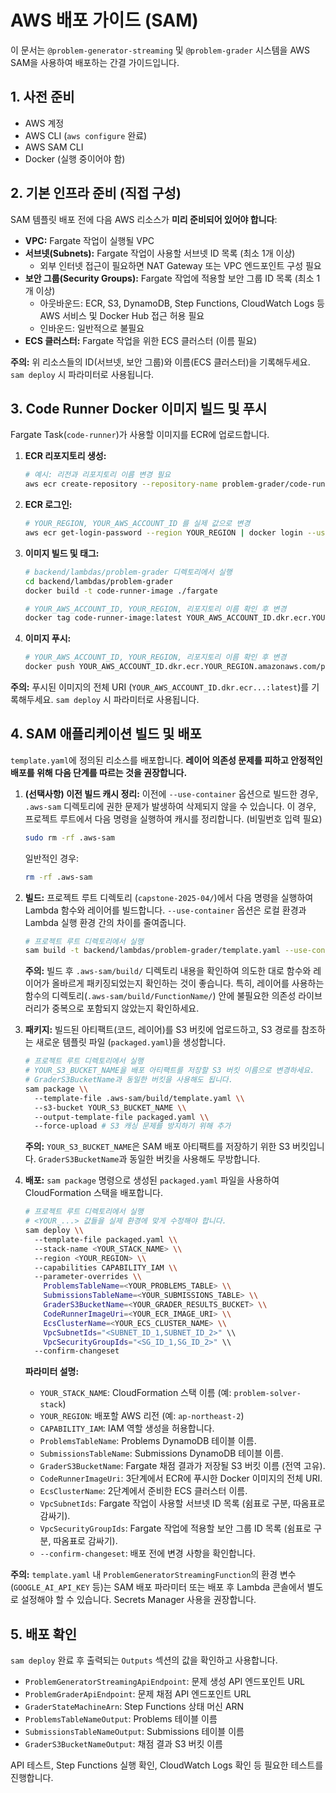 # AWS 배포 가이드 (SAM)

이 문서는 `@problem-generator-streaming` 및 `@problem-grader` 시스템을 AWS SAM을 사용하여 배포하는 간결 가이드입니다.

## 1. 사전 준비

- AWS 계정
- AWS CLI (`aws configure` 완료)
- AWS SAM CLI
- Docker (실행 중이어야 함)

## 2. 기본 인프라 준비 (직접 구성)

SAM 템플릿 배포 전에 다음 AWS 리소스가 **미리 준비되어 있어야 합니다**:

- **VPC:** Fargate 작업이 실행될 VPC
- **서브넷(Subnets):** Fargate 작업이 사용할 서브넷 ID 목록 (최소 1개 이상)
  - 외부 인터넷 접근이 필요하면 NAT Gateway 또는 VPC 엔드포인트 구성 필요
- **보안 그룹(Security Groups):** Fargate 작업에 적용할 보안 그룹 ID 목록 (최소 1개 이상)
  - 아웃바운드: ECR, S3, DynamoDB, Step Functions, CloudWatch Logs 등 AWS 서비스 및 Docker Hub 접근 허용 필요
  - 인바운드: 일반적으로 불필요
- **ECS 클러스터:** Fargate 작업을 위한 ECS 클러스터 (이름 필요)

**주의:** 위 리소스들의 ID(서브넷, 보안 그룹)와 이름(ECS 클러스터)을 기록해두세요. `sam deploy` 시 파라미터로 사용됩니다.

## 3. Code Runner Docker 이미지 빌드 및 푸시

Fargate Task(`code-runner`)가 사용할 이미지를 ECR에 업로드합니다.

1.  **ECR 리포지토리 생성:**

    ```bash
    # 예시: 리전과 리포지토리 이름 변경 필요
    aws ecr create-repository --repository-name problem-grader/code-runner --region YOUR_REGION
    ```

2.  **ECR 로그인:**

    ```bash
    # YOUR_REGION, YOUR_AWS_ACCOUNT_ID 를 실제 값으로 변경
    aws ecr get-login-password --region YOUR_REGION | docker login --username AWS --password-stdin YOUR_AWS_ACCOUNT_ID.dkr.ecr.YOUR_REGION.amazonaws.com
    ```

3.  **이미지 빌드 및 태그:**

    ```bash
    # backend/lambdas/problem-grader 디렉토리에서 실행
    cd backend/lambdas/problem-grader
    docker build -t code-runner-image ./fargate

    # YOUR_AWS_ACCOUNT_ID, YOUR_REGION, 리포지토리 이름 확인 후 변경
    docker tag code-runner-image:latest YOUR_AWS_ACCOUNT_ID.dkr.ecr.YOUR_REGION.amazonaws.com/problem-grader/code-runner:latest
    ```

4.  **이미지 푸시:**

    ```bash
    # YOUR_AWS_ACCOUNT_ID, YOUR_REGION, 리포지토리 이름 확인 후 변경
    docker push YOUR_AWS_ACCOUNT_ID.dkr.ecr.YOUR_REGION.amazonaws.com/problem-grader/code-runner:latest
    ```

**주의:** 푸시된 이미지의 전체 URI (`YOUR_AWS_ACCOUNT_ID.dkr.ecr...:latest`)를 기록해두세요. `sam deploy` 시 파라미터로 사용됩니다.

## 4. SAM 애플리케이션 빌드 및 배포

`template.yaml`에 정의된 리소스를 배포합니다. **레이어 의존성 문제를 피하고 안정적인 배포를 위해 다음 단계를 따르는 것을 권장합니다.**

1.  **(선택사항) 이전 빌드 캐시 정리:**
    이전에 `--use-container` 옵션으로 빌드한 경우, `.aws-sam` 디렉토리에 권한 문제가 발생하여 삭제되지 않을 수 있습니다. 이 경우, 프로젝트 루트에서 다음 명령을 실행하여 캐시를 정리합니다. (비밀번호 입력 필요)

    ```bash
    sudo rm -rf .aws-sam
    ```

    일반적인 경우:

    ```bash
    rm -rf .aws-sam
    ```

2.  **빌드:**
    프로젝트 루트 디렉토리 (`capstone-2025-04/`)에서 다음 명령을 실행하여 Lambda 함수와 레이어를 빌드합니다. `--use-container` 옵션은 로컬 환경과 Lambda 실행 환경 간의 차이를 줄여줍니다.

    ```bash
    # 프로젝트 루트 디렉토리에서 실행
    sam build -t backend/lambdas/problem-grader/template.yaml --use-container
    ```

    **주의:** 빌드 후 `.aws-sam/build/` 디렉토리 내용을 확인하여 의도한 대로 함수와 레이어가 올바르게 패키징되었는지 확인하는 것이 좋습니다. 특히, 레이어를 사용하는 함수의 디렉토리(`.aws-sam/build/FunctionName/`) 안에 불필요한 의존성 라이브러리가 중복으로 포함되지 않았는지 확인하세요.

3.  **패키지:**
    빌드된 아티팩트(코드, 레이어)를 S3 버킷에 업로드하고, S3 경로를 참조하는 새로운 템플릿 파일 (`packaged.yaml`)을 생성합니다.

    ```bash
    # 프로젝트 루트 디렉토리에서 실행
    # YOUR_S3_BUCKET_NAME을 배포 아티팩트를 저장할 S3 버킷 이름으로 변경하세요.
    # GraderS3BucketName과 동일한 버킷을 사용해도 됩니다.
    sam package \\
      --template-file .aws-sam/build/template.yaml \\
      --s3-bucket YOUR_S3_BUCKET_NAME \\
      --output-template-file packaged.yaml \\
      --force-upload # S3 캐싱 문제를 방지하기 위해 추가
    ```

    **주의:** `YOUR_S3_BUCKET_NAME`은 SAM 배포 아티팩트를 저장하기 위한 S3 버킷입니다. `GraderS3BucketName`과 동일한 버킷을 사용해도 무방합니다.

4.  **배포:**
    `sam package` 명령으로 생성된 `packaged.yaml` 파일을 사용하여 CloudFormation 스택을 배포합니다.

    ```bash
    # 프로젝트 루트 디렉토리에서 실행
    # <YOUR_...> 값들을 실제 환경에 맞게 수정해야 합니다.
    sam deploy \\
      --template-file packaged.yaml \\
      --stack-name <YOUR_STACK_NAME> \\
      --region <YOUR_REGION> \\
      --capabilities CAPABILITY_IAM \\
      --parameter-overrides \\
        ProblemsTableName=<YOUR_PROBLEMS_TABLE> \\
        SubmissionsTableName=<YOUR_SUBMISSIONS_TABLE> \\
        GraderS3BucketName=<YOUR_GRADER_RESULTS_BUCKET> \\
        CodeRunnerImageUri=<YOUR_ECR_IMAGE_URI> \\
        EcsClusterName=<YOUR_ECS_CLUSTER_NAME> \\
        VpcSubnetIds="<SUBNET_ID_1,SUBNET_ID_2>" \\
        VpcSecurityGroupIds="<SG_ID_1,SG_ID_2>" \\
      --confirm-changeset
    ```

    **파라미터 설명:**

    - `YOUR_STACK_NAME`: CloudFormation 스택 이름 (예: `problem-solver-stack`)
    - `YOUR_REGION`: 배포할 AWS 리전 (예: `ap-northeast-2`)
    - `CAPABILITY_IAM`: IAM 역할 생성을 허용합니다.
    - `ProblemsTableName`: Problems DynamoDB 테이블 이름.
    - `SubmissionsTableName`: Submissions DynamoDB 테이블 이름.
    - `GraderS3BucketName`: Fargate 채점 결과가 저장될 S3 버킷 이름 (전역 고유).
    - `CodeRunnerImageUri`: 3단계에서 ECR에 푸시한 Docker 이미지의 전체 URI.
    - `EcsClusterName`: 2단계에서 준비한 ECS 클러스터 이름.
    - `VpcSubnetIds`: Fargate 작업이 사용할 서브넷 ID 목록 (쉼표로 구분, 따옴표로 감싸기).
    - `VpcSecurityGroupIds`: Fargate 작업에 적용할 보안 그룹 ID 목록 (쉼표로 구분, 따옴표로 감싸기).
    - `--confirm-changeset`: 배포 전에 변경 사항을 확인합니다.

**주의:** `template.yaml` 내 `ProblemGeneratorStreamingFunction`의 환경 변수 (`GOOGLE_AI_API_KEY` 등)는 SAM 배포 파라미터 또는 배포 후 Lambda 콘솔에서 별도로 설정해야 할 수 있습니다. Secrets Manager 사용을 권장합니다.

## 5. 배포 확인

`sam deploy` 완료 후 출력되는 `Outputs` 섹션의 값을 확인하고 사용합니다.

- `ProblemGeneratorStreamingApiEndpoint`: 문제 생성 API 엔드포인트 URL
- `ProblemGraderApiEndpoint`: 문제 채점 API 엔드포인트 URL
- `GraderStateMachineArn`: Step Functions 상태 머신 ARN
- `ProblemsTableNameOutput`: Problems 테이블 이름
- `SubmissionsTableNameOutput`: Submissions 테이블 이름
- `GraderS3BucketNameOutput`: 채점 결과 S3 버킷 이름

API 테스트, Step Functions 실행 확인, CloudWatch Logs 확인 등 필요한 테스트를 진행합니다.
